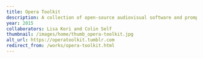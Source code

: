 ```yaml
---
title: Opera Toolkit
description: A collection of open-source audiovisual software and prompts for performing artists
year: 2015
collaborators: Lisa Kori and Colin Self
thumbnail: /images/home/thumb_opera-toolkit.jpg
alt_url: https://operatoolkit.tumblr.com
redirect_from: /works/opera-toolkit.html
---
```



